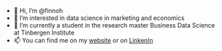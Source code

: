 - 👋 Hi, I’m @finnoh
- 👀 I’m interested in data science in marketing and economics
- 🌱 I’m currently a student in the research master Business Data Science at Tinbergen Institute
- 📫 You can find me on my [website](https://www.ds-econ.com) or on [LinkenIn](https://www.linkedin.com/in/finn-hoener/)
